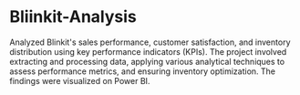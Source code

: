 # Bliinkit-Analysis
Analyzed Blinkit's sales performance, customer satisfaction, and inventory distribution using key performance indicators (KPIs). The project involved extracting and processing data, applying various analytical techniques to assess performance metrics, and ensuring inventory optimization. The findings were visualized on Power BI.
